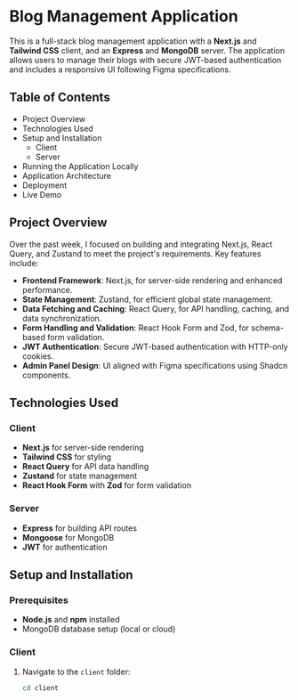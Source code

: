 # Blog Management Application

This is a full-stack blog management application with a **Next.js** and **Tailwind CSS** client, and an **Express** and **MongoDB** server. The application allows users to manage their blogs with secure JWT-based authentication and includes a responsive UI following Figma specifications.

## Table of Contents

- Project Overview
- Technologies Used
- Setup and Installation
  - Client
  - Server
- Running the Application Locally
- Application Architecture
- Deployment
- Live Demo

## Project Overview

Over the past week, I focused on building and integrating Next.js, React Query, and Zustand to meet the project's requirements. Key features include:

- **Frontend Framework**: Next.js, for server-side rendering and enhanced performance.
- **State Management**: Zustand, for efficient global state management.
- **Data Fetching and Caching**: React Query, for API handling, caching, and data synchronization.
- **Form Handling and Validation**: React Hook Form and Zod, for schema-based form validation.
- **JWT Authentication**: Secure JWT-based authentication with HTTP-only cookies.
- **Admin Panel Design**: UI aligned with Figma specifications using Shadcn components.

## Technologies Used

### Client
- **Next.js** for server-side rendering
- **Tailwind CSS** for styling
- **React Query** for API data handling
- **Zustand** for state management
- **React Hook Form** with **Zod** for form validation

### Server
- **Express** for building API routes
- **Mongoose** for MongoDB
- **JWT** for authentication

## Setup and Installation

### Prerequisites

- **Node.js** and **npm** installed
- MongoDB database setup (local or cloud)

### Client

1. Navigate to the `client` folder:
   ```bash
   cd client
